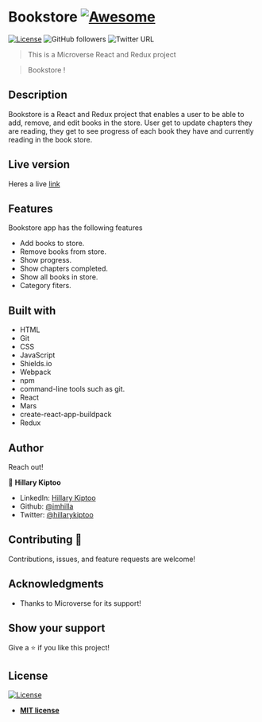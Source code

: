 # Bookstore [![Awesome](https://cdn.rawgit.com/sindresorhus/awesome/d7305f38d29fed78fa85652e3a63e154dd8e8829/media/badge.svg)](https://github.com/imhilla/Bookstore)

[![License](https://img.shields.io/badge/License-MIT-green.svg)]()
![GitHub followers](https://img.shields.io/github/followers/imhilla?label=imhilla&style=social)
![Twitter URL](https://img.shields.io/twitter/follow/hillarykiptoo_?label=Follow&style=social)

> This is a Microverse React and Redux project

>  Bookstore !

## Description

Bookstore is a React and Redux project that enables a user to be able to add, remove, and edit books in the store.
User get to update chapters they are reading, they get to see progress of each book they have and currently reading in the book store.
## Live version

Heres a live <a href="https://bookstore-2.herokuapp.com/ ">link</a>
<img src="../src/img/bookstore.PNG" alt="">

## Features

Bookstore app has the following features
- Add books to store.
- Remove books from store.
- Show progress.
- Show chapters completed.
- Show all books in store.
- Category fiters.

## Built with

- HTML
- Git
- CSS
- JavaScript
- Shields.io
- Webpack
- npm
- command-line tools such as git.
- React
- Mars
- create-react-app-buildpack
- Redux

## Author

Reach out!

👤 **Hillary Kiptoo**

- LinkedIn: [Hillary Kiptoo](https://www.linkedin.com/in/hillarykiptoo)
- Github: [@imhilla](https://github.com/imhilla)
- Twitter: [@hillarykiptoo](https://twitter.com/hillarykiptoo_)

## Contributing 🤝

Contributions, issues, and feature requests are welcome!

## Acknowledgments

- Thanks to Microverse for its support!

## Show your support

Give a ⭐️ if you like this project!

## License

[![License](http://img.shields.io/:license-mit-blue.svg?style=flat-square)](http://badges.mit-license.org)

- **[MIT license](http://opensource.org/licenses/mit-license.php)**
